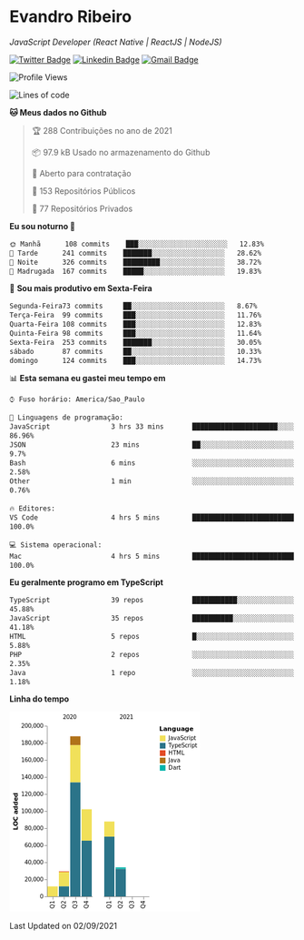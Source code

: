 # Evandro **Ribeiro**

*JavaScript Developer (React Native | ReactJS | NodeJS)*

[![Twitter Badge](https://img.shields.io/badge/-@ribeiroevandro-201B2D?style=flat-square&labelColor=201B2D&logo=twitter&logoColor=white&link=https://twitter.com/ribeiroevandro)](https://twitter.com/ribeiroevandro) 
[![Linkedin Badge](https://img.shields.io/badge/-Evandro%20Ribeiro-201B2D?style=flat-square&logo=Linkedin&logoColor=white&link=https://www.linkedin.com/in/ribeiroevandro)](https://www.linkedin.com/in/ribeiroevandro) 
[![Gmail Badge](https://img.shields.io/badge/-oi@ribeiroevandro.com.br-201B2D?style=flat-square&logo=Gmail&logoColor=white&link=mailto:oi@ribeiroevandro.com.br)](mailto:oi@ribeiroevandro.com.br)


<!--START_SECTION:waka-->
![Profile Views](http://img.shields.io/badge/Visualizac%C3%B5es%20do%20perfil-1-blue)

![Lines of code](https://img.shields.io/badge/Desde%20o%20Hello%20World%20eu%20escrevi-452959%20linhas%20de%20c%C3%B3digo-blue)

**🐱 Meus dados no Github** 

> 🏆 288 Contribuições no ano de 2021
 > 
> 📦 97.9 kB Usado no armazenamento do Github 
 > 
> 💼 Aberto para contratação
 > 
> 📜 153 Repositórios Públicos 
 > 
> 🔑 77 Repositórios Privados  
 > 
**Eu sou noturno 🦉** 

```text
🌞 Manhã      108 commits    ███░░░░░░░░░░░░░░░░░░░░░░   12.83% 
🌆 Tarde      241 commits    ███████░░░░░░░░░░░░░░░░░░   28.62% 
🌃 Noite      326 commits    █████████░░░░░░░░░░░░░░░░   38.72% 
🌙 Madrugada  167 commits    █████░░░░░░░░░░░░░░░░░░░░   19.83%

```
📅 **Sou mais produtivo em Sexta-Feira** 

```text
Segunda-Feira73 commits     ██░░░░░░░░░░░░░░░░░░░░░░░   8.67% 
Terça-Feira  99 commits     ███░░░░░░░░░░░░░░░░░░░░░░   11.76% 
Quarta-Feira 108 commits    ███░░░░░░░░░░░░░░░░░░░░░░   12.83% 
Quinta-Feira 98 commits     ███░░░░░░░░░░░░░░░░░░░░░░   11.64% 
Sexta-Feira  253 commits    ███████░░░░░░░░░░░░░░░░░░   30.05% 
sábado       87 commits     ██░░░░░░░░░░░░░░░░░░░░░░░   10.33% 
domingo      124 commits    ███░░░░░░░░░░░░░░░░░░░░░░   14.73%

```


📊 **Esta semana eu gastei meu tempo em** 

```text
⌚︎ Fuso horário: America/Sao_Paulo

💬 Linguagens de programação: 
JavaScript               3 hrs 33 mins       █████████████████████░░░░   86.96% 
JSON                     23 mins             ██░░░░░░░░░░░░░░░░░░░░░░░   9.7% 
Bash                     6 mins              ░░░░░░░░░░░░░░░░░░░░░░░░░   2.58% 
Other                    1 min               ░░░░░░░░░░░░░░░░░░░░░░░░░   0.76%

🔥 Editores: 
VS Code                  4 hrs 5 mins        █████████████████████████   100.0%

💻 Sistema operacional: 
Mac                      4 hrs 5 mins        █████████████████████████   100.0%

```

**Eu geralmente programo em TypeScript** 

```text
TypeScript               39 repos            ███████████░░░░░░░░░░░░░░   45.88% 
JavaScript               35 repos            ██████████░░░░░░░░░░░░░░░   41.18% 
HTML                     5 repos             █░░░░░░░░░░░░░░░░░░░░░░░░   5.88% 
PHP                      2 repos             ░░░░░░░░░░░░░░░░░░░░░░░░░   2.35% 
Java                     1 repo              ░░░░░░░░░░░░░░░░░░░░░░░░░   1.18%

```


**Linha do tempo**

![Chart not found](https://raw.githubusercontent.com/ribeiroevandro/ribeiroevandro/master/charts/bar_graph.png) 


 Last Updated on 02/09/2021
<!--END_SECTION:waka-->
